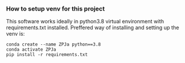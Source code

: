 ### How to setup venv for this project
This software works ideally in python3.8 virtual environment with requirements.txt installed.
Preffered way of installing and setting up the venv is:

```
conda create --name ZPJa python==3.8
conda activate ZPJa
pip install -r requirements.txt
```